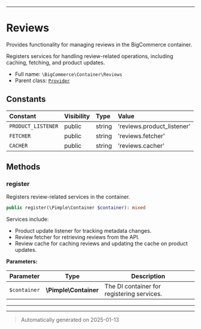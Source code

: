 ***

# Reviews

Provides functionality for managing reviews in the BigCommerce container.

Registers services for handling review-related operations, including caching,
fetching, and product updates.

* Full name: `\BigCommerce\Container\Reviews`
* Parent class: [`Provider`](./classes/BigCommerce/Container/Provider.md)


## Constants

| Constant | Visibility | Type | Value |
|:---------|:-----------|:-----|:------|
|`PRODUCT_LISTENER`|public|string|&#039;reviews.product_listener&#039;|
|`FETCHER`|public|string|&#039;reviews.fetcher&#039;|
|`CACHER`|public|string|&#039;reviews.cacher&#039;|


## Methods


### register

Registers review-related services in the container.

```php
public register(\Pimple\Container $container): mixed
```

Services include:
- Product update listener for tracking metadata changes.
- Review fetcher for retrieving reviews from the API.
- Review cache for caching reviews and updating the cache on product updates.






**Parameters:**

| Parameter | Type | Description |
|-----------|------|-------------|
| `$container` | **\Pimple\Container** | The DI container for registering services. |





***


***
> Automatically generated on 2025-01-13
